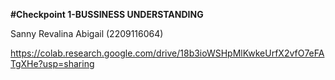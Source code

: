 **#Checkpoint 1-BUSSINESS UNDERSTANDING**

Sanny Revalina Abigail (2209116064)

https://colab.research.google.com/drive/18b3ioWSHpMlKwkeUrfX2vfO7eFATgXHe?usp=sharing
